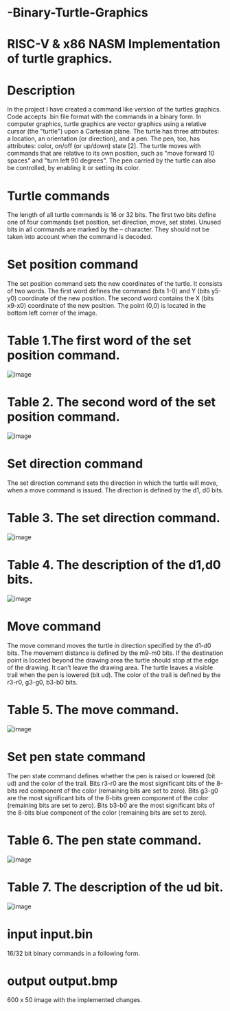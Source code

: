 # -Binary-Turtle-Graphics
# RISC-V & x86 NASM Implementation of turtle graphics.
# Description
In the project I have created a command like version of the turtles graphics. Code accepts .bin file format with the commands in a binary form.
In computer graphics, turtle graphics are vector graphics using a relative cursor (the "turtle") upon a Cartesian plane. The turtle has three attributes: a location, an orientation (or direction), and a pen. The pen, too, has attributes: color, on/off (or up/down) state [2]. The turtle moves with commands that are relative to its own position, such as "move forward 10 spaces" and "turn left 90 degrees". The pen carried by the turtle can also be controlled, by enabling it or setting its color. 
 
# Turtle commands 
The length of all turtle commands is 16 or 32 bits. The first two bits define one of four commands (set position, set direction, move, set state). Unused bits in all commands are marked by the – character. They should not be taken into account when the command is decoded. 

# Set position command 
The set position command sets the new coordinates of the turtle. It consists of two words. The first word defines the command (bits 1-0) and Y (bits y5-y0) coordinate of the new position. The second word contains the X (bits x9-x0) coordinate of the new position. The point (0,0) is located in the bottom left corner of the image. 

# Table 1.The first word of the set position command. 

![image](https://user-images.githubusercontent.com/64479565/217654181-dc8b54ea-c433-468a-bfa2-c721a42b3f93.png)
# Table 2. The second word of the set position command.
![image](https://user-images.githubusercontent.com/64479565/217654272-392f07e7-b26f-4b84-9087-2b46a5389256.png)


# Set direction command 
The set direction command sets the direction in which the turtle will move, when a move command is issued. The direction is defined by the d1, d0 bits.
# Table 3. The set direction command. 
![image](https://user-images.githubusercontent.com/64479565/217654496-973f75e0-02b4-4087-aad1-493a6fa0bfc8.png)
        
# Table 4. The description of the d1,d0 bits. 
![image](https://user-images.githubusercontent.com/64479565/217654574-7b2009ff-8e59-4ff3-bf72-55237bcc76d7.png)

# Move command 
The move command moves the turtle in direction specified by the d1-d0 bits. The movement distance is defined by the m9-m0 bits. If the destination point is located beyond the drawing area the turtle should stop at the edge of the drawing. It can’t leave the drawing area. The turtle leaves a visible trail when the pen is lowered (bit ud). The color of the trail is defined by the r3-r0, g3-g0, b3-b0 bits. 
# Table 5. The move command.
![image](https://user-images.githubusercontent.com/64479565/217654672-42e9c418-dc8d-4e87-9589-78cd573b021b.png)

# Set pen state command 
The pen state command defines whether the pen is raised or lowered (bit ud) and the color of the trail. Bits r3-r0 are the most significant bits of the 8-bits red component of the color (remaining bits are set to zero). Bits g3-g0 are the most significant bits of the 8-bits green component of the color (remaining bits are set to zero). Bits b3-b0 are the most significant bits of the 8-bits blue component of the color (remaining bits are set to zero). 

# Table 6. The pen state command.
![image](https://user-images.githubusercontent.com/64479565/217654781-439d6e10-cfa2-41ca-b3f1-f0019327f830.png)

# Table 7. The description of the ud bit.
![image](https://user-images.githubusercontent.com/64479565/217654848-68e23c69-23d5-467b-bd66-4b7636a574f3.png)



# input input.bin
16/32 bit binary commands in a following form.

# output output.bmp
600 x 50 image with the implemented changes.



        
